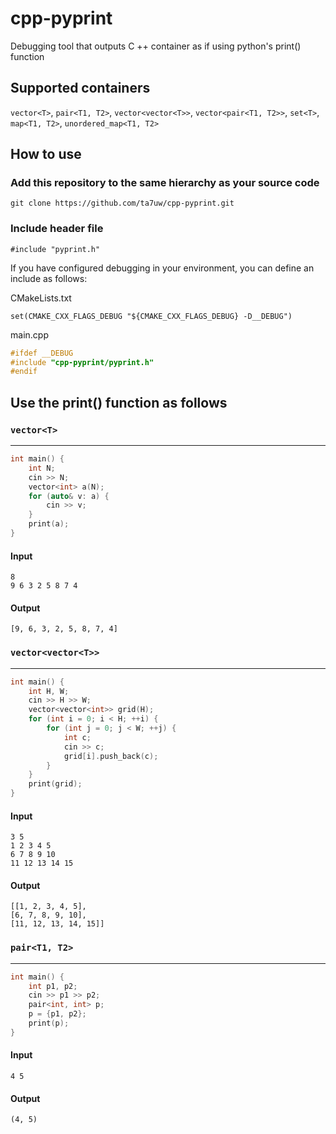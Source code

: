 # cpp-pyprint
Debugging tool that outputs C ++ container as if using python's print() function

## Supported containers

`vector<T>`, `pair<T1, T2>`, `vector<vector<T>>`, `vector<pair<T1, T2>>`,
`set<T>`, `map<T1, T2>`, `unordered_map<T1, T2>`

## How to use

### Add this repository to the same hierarchy as your source code  
    git clone https://github.com/ta7uw/cpp-pyprint.git  

### Include header file  
    #include "pyprint.h"
   
If you have configured debugging in your environment, you can define an include as follows:

CMakeLists.txt
```
set(CMAKE_CXX_FLAGS_DEBUG "${CMAKE_CXX_FLAGS_DEBUG} -D__DEBUG")
```

main.cpp
```cpp
#ifdef __DEBUG
#include "cpp-pyprint/pyprint.h"
#endif
```


## Use the print() function as follows

### `vector<T>`
***

```cpp
int main() {
    int N;
    cin >> N;
    vector<int> a(N);
    for (auto& v: a) {
        cin >> v;
    }
    print(a);
}
```
#### Input

```
8
9 6 3 2 5 8 7 4
```

#### Output
```
[9, 6, 3, 2, 5, 8, 7, 4]
```

### `vector<vector<T>>`
***

```cpp
int main() {
    int H, W;
    cin >> H >> W;
    vector<vector<int>> grid(H);
    for (int i = 0; i < H; ++i) {
        for (int j = 0; j < W; ++j) {
            int c;
            cin >> c;
            grid[i].push_back(c);
        }
    }
    print(grid);
}


```

#### Input

```
3 5
1 2 3 4 5
6 7 8 9 10
11 12 13 14 15
```

#### Output

```
[[1, 2, 3, 4, 5],
[6, 7, 8, 9, 10],
[11, 12, 13, 14, 15]]
```

### `pair<T1, T2>`

***

```cpp
int main() {
    int p1, p2;
    cin >> p1 >> p2;
    pair<int, int> p;
    p = {p1, p2};
    print(p);
}
```

#### Input

```
4 5
```

#### Output

```
(4, 5)
```
